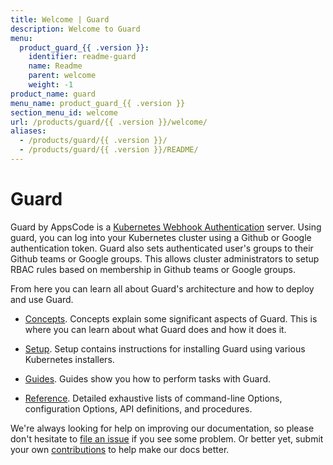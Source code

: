 ```yaml
---
title: Welcome | Guard
description: Welcome to Guard
menu:
  product_guard_{{ .version }}:
    identifier: readme-guard
    name: Readme
    parent: welcome
    weight: -1
product_name: guard
menu_name: product_guard_{{ .version }}
section_menu_id: welcome
url: /products/guard/{{ .version }}/welcome/
aliases:
  - /products/guard/{{ .version }}/
  - /products/guard/{{ .version }}/README/
---
```


# Guard

Guard by AppsCode is a [Kubernetes Webhook Authentication](https://kubernetes.io/docs/admin/authentication/#webhook-token-authentication) server. Using guard, you can log into your Kubernetes cluster using a Github or Google authentication token. Guard also sets authenticated user's groups to their Github teams or Google groups. This allows cluster administrators to setup RBAC rules based on membership in Github teams or Google groups.

From here you can learn all about Guard's architecture and how to deploy and use Guard.

- [Concepts](/docs/concepts/). Concepts explain some significant aspects of Guard. This is where you can learn about what Guard does and how it does it.

- [Setup](/docs/setup/). Setup contains instructions for installing Guard using various Kubernetes installers.

- [Guides](/docs/guides/). Guides show you how to perform tasks with Guard.

- [Reference](/docs/reference/). Detailed exhaustive lists of
command-line Options, configuration Options, API definitions, and procedures.

We're always looking for help on improving our documentation, so please don't hesitate to [file an issue](https://github.com/kubeguard/guard/issues/new) if you see some problem. Or better yet, submit your own [contributions](/docs/CONTRIBUTING.md) to help
make our docs better.
